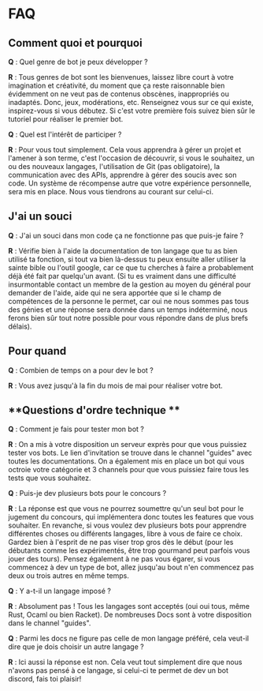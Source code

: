 # **FAQ**

## **Comment quoi et pourquoi**

**Q** : Quel genre de bot je peux développer ?

**R** : Tous genres de bot sont les bienvenues, laissez libre court à votre imagination et créativité, 
  du moment que ça reste raisonnable bien évidemment on ne veut pas de contenus obscènes, inappropriés ou inadaptés. 
  Donc, jeux, modérations, etc. Renseignez vous sur ce qui existe, inspirez-vous si vous débutez.
  Si c'est votre première fois suivez bien sûr le tutoriel pour réaliser le premier bot.


**Q** : Quel est l'intérêt de participer ? 

**R** : Pour vous tout simplement. Cela vous apprendra à gérer un projet et l'amener à son terme, c'est l'occasion de découvrir, 
  si vous le souhaitez, un ou des nouveaux langages, l'utilisation de Git (pas obligatoire), la communication avec des APIs, 
  apprendre à gérer des soucis avec son code.
  Un système de récompense autre que votre expérience personnelle, sera mis en place. Nous vous tiendrons au courant sur celui-ci.

## **J'ai un souci**

**Q** : J'ai un souci dans mon code ça ne fonctionne pas que puis-je faire ?

**R** : Vérifie bien à l'aide la documentation de ton langage que tu as bien utilisé ta fonction, 
  si tout va bien là-dessus tu peux ensuite aller utiliser la sainte bible ou l'outil google, 
  car ce que tu cherches à faire a probablement déjà été fait par quelqu'un avant.
  (Si tu es vraiment dans une difficulté insurmontable contact un membre de la gestion au moyen du général pour demander de l'aide, 
  aide qui ne sera apportée que si le champ de compétences de la personne le permet, car oui ne nous sommes pas tous des génies 
  et une réponse sera donnée dans un temps indéterminé, nous ferons bien sûr tout notre possible pour vous répondre dans de plus brefs délais).


## **Pour quand**

**Q** : Combien de temps on a pour dev le bot ?

**R** : Vous avez jusqu'à la fin du mois de mai pour réaliser votre bot.


## **Questions d'ordre technique  **


**Q** : Comment je fais pour tester mon bot ? 

**R** : On a mis à votre disposition un serveur exprès pour que vous puissiez tester vos bots. 
  Le lien d'invitation se trouve dans le channel "guides" avec toutes les documentations. 
  On a également mis en place un bot qui vous octroie votre catégorie et 3 channels pour que vous puissiez faire tous les tests que vous souhaitez.


**Q** : Puis-je dev plusieurs bots pour le concours ?

**R** : La réponse est que vous ne pourrez soumettre qu'un seul bot pour le jugement du concours, qui implémentera donc toutes les features que vous souhaiter. 
  En revanche, si vous voulez dev plusieurs bots pour apprendre différentes choses ou différents langages, libre à vous de faire ce choix. 
  Gardez bien à l'esprit de ne pas viser trop gros dès le début (pour les débutants comme les expérimentés, être trop gourmand peut parfois vous jouer des tours).
  Pensez également à ne pas vous égarer, si vous commencez à dev un type de bot, allez jusqu'au bout n'en commencez pas deux ou trois autres en même temps.


**Q** : Y a-t-il un langage imposé ? 

**R** : Absolument pas ! Tous les langages sont acceptés (oui oui tous, même Rust, Ocaml ou bien Racket).
  De nombreuses Docs sont à votre disposition dans le channel "guides".


**Q** : Parmi les docs ne figure pas celle de mon langage préféré, cela veut-il dire que je dois choisir un autre langage ?

**R** : Ici aussi la réponse est non. Cela veut tout simplement dire que nous n'avons pas pensé à ce langage, 
  si celui-ci te permet de dev un bot discord, fais toi plaisir!

